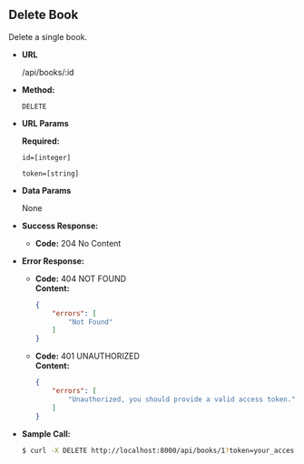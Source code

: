 **Delete Book**
----
Delete a single book.

* **URL**

  /api/books/:id

* **Method:**
    
  `DELETE`
  
*  **URL Params**

   **Required:**

   `id=[integer]`

   `token=[string]`

* **Data Params**

  None

* **Success Response:**
  
  * **Code:** 204 No Content <br />
 
* **Error Response:**

  * **Code:** 404 NOT FOUND <br />
    **Content:** <br />

    ``` json
    {
        "errors": [
            "Not Found"
        ]
    }
    ```
  
  * **Code:** 401 UNAUTHORIZED <br />
    **Content:** <br />

    ``` json
    {
        "errors": [
            "Unauthorized, you should provide a valid access token."
        ]
    }
    ```

* **Sample Call:**

  ``` bash
  $ curl -X DELETE http://localhost:8000/api/books/1?token=your_access_token
  ```
